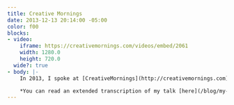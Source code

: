 ```yaml
---
title: Creative Mornings
date: 2013-12-13 20:14:00 -05:00
color: f00
blocks:
- video:
    iframe: https://creativemornings.com/videos/embed/2061
    width: 1280.0
    height: 720.0
  wide?: true
- body: |-
    In 2013, I spoke at [CreativeMornings](http://creativemornings.com), a breakfast lecture series for the creative community with over 100 chapters worldwide and growing. The New York venue was located several blocks from my previous studio space, so I was often in attendance. This time, however, I was fortunate enough to take the stage. Considering the month’s theme, “Make”, my talk focused on my dad and how he made me into the “maker” I am today.

    *You can read an extended transcription of my talk [here](/blog/my-dad).*
---
```


